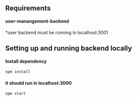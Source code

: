 ## Requirements 
#### user-manangement-backend
*user backend must be running in localhost:3001
## Setting up and running backend locally

#### Install dependency
```
npm install
```

#### it should run in localhost:3000
```
npm start
```